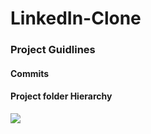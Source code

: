 # LinkedIn-Clone

### Project Guidlines

#### Commits

#### Project folder Hierarchy

<Image align="center" src="fileStructure .png"/>
